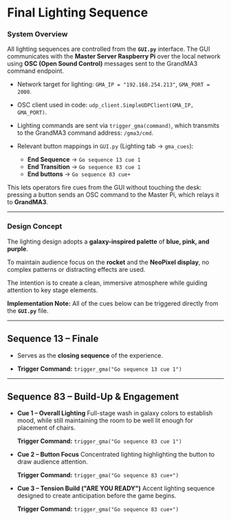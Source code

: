 # Final Lighting Sequence

### System Overview

All lighting sequences are controlled from the **`GUI.py`** interface.
The GUI communicates with the **Master Server Raspberry Pi** over the local network using **OSC (Open Sound Control)** messages sent to the GrandMA3 command endpoint.

* Network target for lighting: `GMA_IP = "192.168.254.213"`, `GMA_PORT = 2000`.
* OSC client used in code: `udp_client.SimpleUDPClient(GMA_IP, GMA_PORT)`.
* Lighting commands are sent via `trigger_gma(command)`, which transmits to the GrandMA3 command address: `/gma3/cmd`.
* Relevant button mappings in `GUI.py` (Lighting tab → `gma_cues`):

  * **End Sequence** → `Go sequence 13 cue 1`
  * **End Transition** → `Go sequence 83 cue 1`
  * **End buttons** → `Go sequence 83 cue+`

This lets operators fire cues from the GUI without touching the desk: pressing a button sends an OSC command to the Master Pi, which relays it to **GrandMA3**.

---

### Design Concept

The lighting design adopts a **galaxy-inspired palette** of **blue, pink, and purple**.

To maintain audience focus on the **rocket** and the **NeoPixel display**, no complex patterns or distracting effects are used.

The intention is to create a clean, immersive atmosphere while guiding attention to key stage elements.

**Implementation Note:**
All of the cues below can be triggered directly from the **`GUI.py`** file.

---

## Sequence 13 – Finale

* Serves as the **closing sequence** of the experience.

* **Trigger Command:**
  `trigger_gma("Go sequence 13 cue 1")`

---

## Sequence 83 – Build-Up & Engagement

* **Cue 1 – Overall Lighting**
  Full-stage wash in galaxy colors to establish mood, while still maintaining the room to be well lit enough for placement of chairs.

  **Trigger Command:**
  `trigger_gma("Go sequence 83 cue 1")`

* **Cue 2 – Button Focus**
  Concentrated lighting highlighting the button to draw audience attention.

  **Trigger Command:**
  `trigger_gma("Go sequence 83 cue+")`

* **Cue 3 – Tension Build ("ARE YOU READY")**
  Accent lighting sequence designed to create anticipation before the game begins.

  **Trigger Command:**
  `trigger_gma("Go sequence 83 cue+")`
